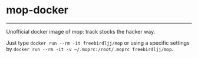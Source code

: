 # mop-docker

---

Unofficial docker image of mop: track stocks the hacker way.

Just type `docker run --rm -it freebirdljj/mop` or using a specific settings by `docker run --rm -it -v ~/.moprc:/root/.moprc freebirdljj/mop`.

